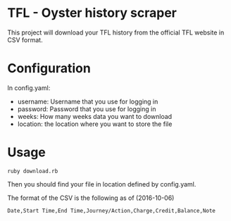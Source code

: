 # TFL - Oyster history scraper

This project will download your TFL history from the official TFL website in CSV format.

# Configuration

In config.yaml:
* username: Username that you use for logging in
* password: Password that you use for logging in
* weeks: How many weeks data you want to download
* location: the location where you want to store the file

# Usage

```
ruby download.rb
```

Then you should find your file in location defined by config.yaml.

The format of the CSV is the following as of (2016-10-06)
```
Date,Start Time,End Time,Journey/Action,Charge,Credit,Balance,Note
```
